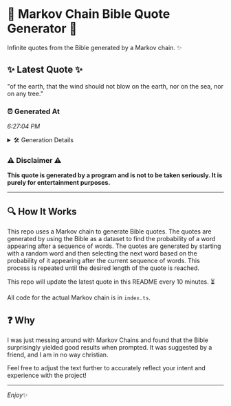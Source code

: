 # 📖 Markov Chain Bible Quote Generator 📖

Infinite quotes from the Bible generated by a Markov chain. ✨

## ✨ Latest Quote ✨
"of the earth, that the wind should not blow on the earth, nor on the sea, nor on any tree."

### ⏰ Generated At
*6:27:04 PM*

<details>
    <summary>🛠️ Generation Details</summary>
    <p>
        <strong>🌱 Seed:</strong> of<br>
        <strong>🔄 Iterations:</strong> 19<br>
        <strong>📜 Context History:</strong><br>[ of ]: the<br>[ of, the ]: earth,<br>[ of, the, earth, ]: that<br>[ of, the, earth,, that ]: the<br>[ of, the, earth,, that, the ]: wind<br>[ of, the, earth,, that, the, wind ]: should<br>[ the, earth,, that, the, wind, should ]: not<br>[ earth,, that, the, wind, should, not ]: blow<br>[ that, the, wind, should, not, blow ]: on<br>[ the, wind, should, not, blow, on ]: the<br>[ wind, should, not, blow, on, the ]: earth,<br>[ should, not, blow, on, the, earth, ]: nor<br>[ not, blow, on, the, earth,, nor ]: on<br>[ blow, on, the, earth,, nor, on ]: the<br>[ on, the, earth,, nor, on, the ]: sea,<br>[ the, earth,, nor, on, the, sea, ]: nor<br>[ earth,, nor, on, the, sea,, nor ]: on<br>[ nor, on, the, sea,, nor, on ]: any<br>[ on, the, sea,, nor, on, any ]: tree.<br>
    </p>
</details>

### ⚠️ Disclaimer ⚠️
**This quote is generated by a program and is not to be taken seriously. It is purely for entertainment purposes.**

---

## 🔍 How It Works

This repo uses a Markov chain to generate Bible quotes. The quotes are generated by using the Bible as a dataset to find the probability of a word appearing after a sequence of words. The quotes are generated by starting with a random word and then selecting the next word based on the probability of it appearing after the current sequence of words. This process is repeated until the desired length of the quote is reached.

This repo will update the latest quote in this README every 10 minutes. ⏳

All code for the actual Markov chain is in `index.ts`.

## ❓ Why

I was just messing around with Markov Chains and found that the Bible surprisingly yielded good results when prompted. 
It was suggested by a friend, and I am in no way christian.

Feel free to adjust the text further to accurately reflect your intent and experience with the project!

---

*Enjoy*✨
